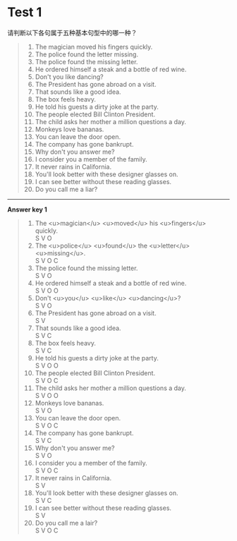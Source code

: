 # Test 1

请判断以下各句属于五种基本句型中的哪一种？

> 1. The magician moved his fingers quickly.  
> 2. The police found the letter missing.  
> 3. The police found the missing letter.  
> 4. He ordered himself a steak and a bottle of red wine.  
> 5. Don't you like dancing?  
> 6. The President has gone abroad on a visit.  
> 7. That sounds like a good idea.  
> 8. The box feels heavy.
> 9. He told his guests a dirty joke at the party.
> 10. The people elected Bill Clinton President.
> 11. The child asks her mother a million questions a day.
> 12. Monkeys love bananas.  
> 13. You can leave the door open.  
> 14. The company has gone bankrupt.  
> 15. Why don't you answer me?  
> 16. I consider you a member of the family.  
> 17. It never rains in California.  
> 18. You'll look better with these designer glasses on.  
> 19. I can see better without these reading glasses.  
> 20. Do you call me a liar?

---

**Answer key 1**

> 1. The &lt;u&gt;magician&lt;/u&gt; &lt;u&gt;moved&lt;/u&gt; his &lt;u&gt;fingers&lt;/u&gt; quickly.  
>    S V O
> 2. The &lt;u&gt;police&lt;/u&gt; &lt;u&gt;found&lt;/u&gt; the &lt;u&gt;letter&lt;/u&gt; &lt;u&gt;missing&lt;/u&gt;.  
>    S V O C
> 3. The police found the missing letter.  
>    S V O
> 4. He ordered himself a steak and a bottle of red wine.  
>    S V O O
> 5. Don't &lt;u&gt;you&lt;/u&gt; &lt;u&gt;like&lt;/u&gt; &lt;u&gt;dancing&lt;/u&gt;?  
>    S V O
> 6. The President has gone abroad on a visit.  
>    S V
> 7. That sounds like a good idea.  
>    S V C
> 8. The box feels heavy.  
>    S V C
> 9. He told his guests a dirty joke at the party.    
>    S V O O
> 10. The people elected Bill Clinton President.  
>     S V O C
> 11. The child asks her mother a million questions a day.  
>     S V O O
> 12. Monkeys love bananas.  
>     S V O
> 13. You can leave the door open.  
>     S V O C
> 14. The company has gone bankrupt.  
>     S V C
> 15. Why don't you answer me?  
>     S V O
> 16. I consider you a member of the family.  
>     S V O C
> 17. It never rains in California.  
>     S V
> 18. You'll look better with these designer glasses on.  
>     S V C
> 19. I can see better without these reading glasses.  
>     S V
> 20. Do you call me a lair?  
>     S V O C



